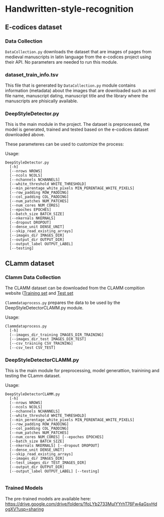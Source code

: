 # Handwritten-style-recognition

## E-codices dataset
### Data Collection
`DataCollection.py` downloads the dataset that are images of pages from medieval manuscripts in latin language from the e-codices project using their API. No parameters are needed to run this module.

### dataset_train_info.tsv
This file that is generated by `DataCollection.py` module contains information (metadata) about the images that are downloaded such as xml file name, manuscript dating, manuscript title and the library where the manuscripts are phisically available.

### DeepStyleDetector.py
This is the main module in the project. The dataset is preprocessed, the model is generated, trained and tested based on the e-codices dataset downloaded above.

These parameteres can be used to customize the process:


Usage: 
```
DeepStyleDetector.py 
  [-h]
  [--nrows NROWS]
  [--ncols NCOLS]
  [--nchannels NCHANNELS]
  [--white_threshold WHITE_THRESHOLD]
  [--min_perentage_white_pixels MIN_PERENTAGE_WHITE_PIXELS]
  [--row_padding ROW_PADDING]
  [--col_padding COL_PADDING]
  [--num_patches NUM_PATCHES]
  [--num_cores NUM_CORES]
  [--epoches EPOCHES]
  [--batch_size BATCH_SIZE]
  [--nkernals NKERNALS]
  [--dropout DROPOUT]
  [--dense_unit DENSE_UNIT]
  [--skip_read_existing_arrays]
  [--images_dir IMAGES_DIR]
  [--output_dir OUTPUT_DIR]
  [--output_label OUTPUT_LABEL] 
  [--testing]
```

## CLamm dataset

### Clamm Data Collection
The CLAMM dataset can be downloaded from the CLAMM compition website ([Training set](https://clamm.irht.cnrs.fr/wp-content/uploads/ICDAR2017_CLaMM_Training.zip) and [Test set](https://clamm.irht.cnrs.fr/wp-content/uploads/ICDAR2017_CLaMM_task1_task3.zip)

`Clammdataprocess.py` prepares the data to be used by the DeepStyleDetectorCLAMM.py module.

Usage: 

```
Clammdataprocess.py
  [-h]
  [--images_dir_training IMAGES_DIR_TRAINING]
  [--images_dir_test IMAGES_DIR_TEST]
  [--csv_training CSV_TRAINING]
  [--csv_test CSV_TEST]
```

### DeepStyleDetectorCLAMM.py
This is the main module for preprocessing, model generattion, trainining and testing the CLamm dataset.

Usage:
```
DeepStyleDetectorCLAMM.py 
  [-h] 
  [--nrows NROWS]
  [--ncols NCOLS]
  [--nchannels NCHANNELS]
  [--white_threshold WHITE_THRESHOLD]
  [--min_perentage_white_pixels MIN_PERENTAGE_WHITE_PIXELS]
  [--row_padding ROW_PADDING]
  [--col_padding COL_PADDING]
  [--num_patches NUM_PATCHES]
  [--num_cores NUM_CORES] [--epoches EPOCHES]
  [--batch_size BATCH_SIZE]
  [--nkernals NKERNALS] [--dropout DROPOUT]
  [--dense_unit DENSE_UNIT]
  [--skip_read_existing_arrays]
  [--images_dir IMAGES_DIR]
  [--test_images_dir TEST_IMAGES_DIR]
  [--output_dir OUTPUT_DIR]
  [--output_label OUTPUT_LABEL] [--testing]
                                 

```

### Trained Models
The pre-trained models are available here: https://drive.google.com/drive/folders/1foLYb2733MuIYYrhT76Fw4aGsvHdogXV?usp=sharing
